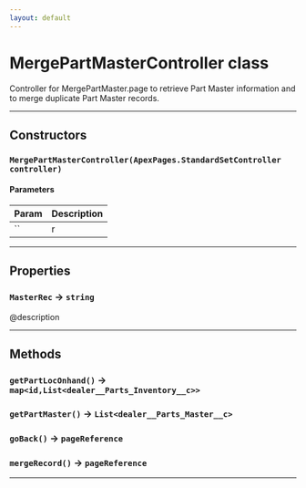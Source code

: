 ```yaml
---
layout: default
---
```

# MergePartMasterController class

Controller for MergePartMaster.page to retrieve Part Master information and to merge duplicate Part Master records.

---
## Constructors
### `MergePartMasterController(ApexPages.StandardSetController controller)`
#### Parameters
|Param|Description|
|-----|-----------|
|`` | r |

---
## Properties

### `MasterRec` → `string`

@description

---
## Methods
### `getPartLocOnhand()` → `map<id,List<dealer__Parts_Inventory__c>>`
### `getPartMaster()` → `List<dealer__Parts_Master__c>`
### `goBack()` → `pageReference`
### `mergeRecord()` → `pageReference`
---
